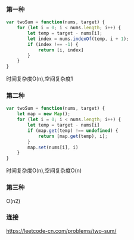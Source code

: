 ### 第一种
```javascript
var twoSum = function(nums, target) {
    for (let i = 0; i < nums.length; i++) {
        let temp = target - nums[i];
        let index = nums.indexOf(temp, i + 1);
        if (index !== -1) {
            return [i, index]
        }
    }
}
```
时间复杂度O(n),空间复杂度1

### 第二种
```javascript
var twoSum = function(nums, target) {
    let map = new Map();
    for (let i = 0; i < nums.length; i++) {
        let temp = target - nums[i]
        if (map.get(temp) !== undefined) {
            return [map.get(temp), i];
        }
        map.set(nums[i], i)
    }
}
```

时间复杂度O(n),空间复杂度O(n)
### 第三种
O(n2)

### 连接
https://leetcode-cn.com/problems/two-sum/